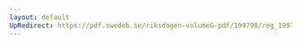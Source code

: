 ```yaml
---
layout: default
UpRedirect: https://pdf.swedeb.se/riksdagen-volumeG-pdf/199798/reg_199798/reg_199798_0441.pdf
---
```

